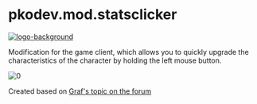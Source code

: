 # pkodev.mod.statsclicker

[![logo-background](https://user-images.githubusercontent.com/3164064/163711104-29410e0d-3c86-411a-9319-9ffeaa62abb8.png)](http://pkodev.net "PKOdev.NET")


Modification for the game client, which allows you to quickly upgrade the characteristics of the character by holding the left mouse button.

![0](https://user-images.githubusercontent.com/3164064/210759926-4c60480f-5b49-4f62-9866-c251e4dd329c.png)

Created based on [Graf's topic on the forum](https://pkodev.net/topic/6792-%D0%B8%D1%81%D1%85%D0%BE%D0%B4%D0%BD%D0%B8%D0%BA%D0%B8-%D0%BF%D1%80%D0%BE%D0%BA%D0%B0%D1%87%D0%BA%D0%B0-%D1%85%D0%B0%D1%80%D0%B0%D0%BA%D1%82%D0%B5%D1%80%D0%B8%D1%81%D1%82%D0%B8%D0%BA) 
